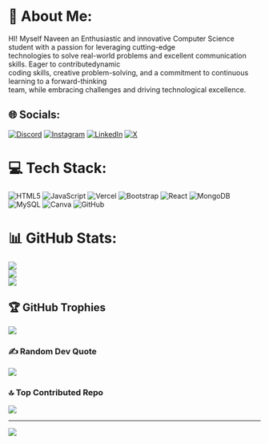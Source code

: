 # 💫 About Me:
HI! Myself Naveen an Enthusiastic and innovative Computer Science student with a passion for leveraging cutting-edge<br>technologies to solve real-world problems and excellent communication skills. Eager to contributedynamic<br>coding skills, creative problem-solving, and a commitment to continuous learning to a forward-thinking<br>team, while embracing challenges and driving technological excellence.


## 🌐 Socials:
[![Discord](https://img.shields.io/badge/Discord-%237289DA.svg?logo=discord&logoColor=white)](https://discord.gg/https://discord.com/naveen_00222) [![Instagram](https://img.shields.io/badge/Instagram-%23E4405F.svg?logo=Instagram&logoColor=white)](https://instagram.com/i._.naveen_) [![LinkedIn](https://img.shields.io/badge/LinkedIn-%230077B5.svg?logo=linkedin&logoColor=white)](https://linkedin.com/in/https://www.linkedin.com/in/naveen-u-83300523b?utm_source=share&utm_campaign=share_via&utm_content=profile&utm_medium=android_app) [![X](https://img.shields.io/badge/X-black.svg?logo=X&logoColor=white)](https://x.com/Naveen240924) 

# 💻 Tech Stack:
![HTML5](https://img.shields.io/badge/html5-%23E34F26.svg?style=plastic&logo=html5&logoColor=white) ![JavaScript](https://img.shields.io/badge/javascript-%23323330.svg?style=plastic&logo=javascript&logoColor=%23F7DF1E) ![Vercel](https://img.shields.io/badge/vercel-%23000000.svg?style=plastic&logo=vercel&logoColor=white) ![Bootstrap](https://img.shields.io/badge/bootstrap-%238511FA.svg?style=plastic&logo=bootstrap&logoColor=white) ![React](https://img.shields.io/badge/react-%2320232a.svg?style=plastic&logo=react&logoColor=%2361DAFB) ![MongoDB](https://img.shields.io/badge/MongoDB-%234ea94b.svg?style=plastic&logo=mongodb&logoColor=white) ![MySQL](https://img.shields.io/badge/mysql-4479A1.svg?style=plastic&logo=mysql&logoColor=white) ![Canva](https://img.shields.io/badge/Canva-%2300C4CC.svg?style=plastic&logo=Canva&logoColor=white) ![GitHub](https://img.shields.io/badge/github-%23121011.svg?style=plastic&logo=github&logoColor=white)
# 📊 GitHub Stats:
![](https://github-readme-stats.vercel.app/api?username=Naveen00222&theme=dark&hide_border=false&include_all_commits=false&count_private=false)<br/>
![](https://github-readme-streak-stats.herokuapp.com/?user=Naveen00222&theme=dark&hide_border=false)<br/>
![](https://github-readme-stats.vercel.app/api/top-langs/?username=Naveen00222&theme=dark&hide_border=false&include_all_commits=false&count_private=false&layout=compact)

## 🏆 GitHub Trophies
![](https://github-profile-trophy.vercel.app/?username=Naveen00222&theme=radical&no-frame=false&no-bg=true&margin-w=4)

### ✍️ Random Dev Quote
![](https://quotes-github-readme.vercel.app/api?type=horizontal&theme=tokyonight)

### 🔝 Top Contributed Repo
![](https://github-contributor-stats.vercel.app/api?username=Naveen00222&limit=5&theme=dark&combine_all_yearly_contributions=true)

---
[![](https://visitcount.itsvg.in/api?id=Naveen00222&icon=8&color=4)](https://visitcount.itsvg.in)

<!-- Proudly created with GPRM ( https://gprm.itsvg.in ) -->

